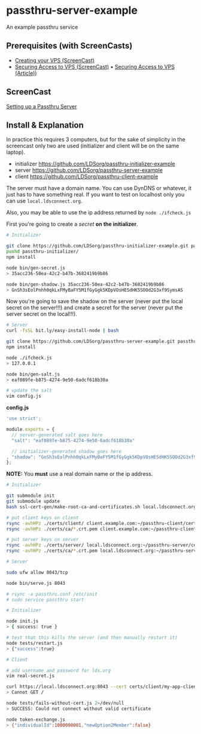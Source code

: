 passthru-server-example
=======================

An example passthru service

Prerequisites (with ScreenCasts)
-----------

* [Creating your VPS (ScreenCast)](http://youtu.be/ypjzi1axH2A)
* [Securing Access to VPS (ScreenCast)](http://youtu.be/YZzhIIJmlE0) • [Securing Access to VPS (Article)](https://coolaj86.com/articles/securing-your-vps-for-the-semi-paranoid.html))

ScreenCast
----------

[Setting up a Passthru Server](http://youtu.be/5bBBzPjlqWQ)


Install & Explanation
---------------------

In practice this requires 3 computers, but for the sake of simplicity in the screencast
only two are used (initializer and client will be on the same laptop).

* initializer <https://github.com/LDSorg/passthru-initializer-example>
* server <https://github.com/LDSorg/passthru-server-example>
* client <https://github.com/LDSorg/passthru-client-example>

The server must have a domain name.
You can use DynDNS or whatever, it just has to have something real.
If you want to test on localhost only you can use `local.ldsconnect.org`.

Also, you may be able to use the ip address returned by `node ./ifcheck.js`

First you're going to create a *secret* **on the initializer**.

```bash
# Initializer

git clone https://github.com/LDSorg/passthru-initializer-example.git passthru-initializer
pushd passthru-initializer/
npm install

node bin/gen-secret.js
> 35acc236-50ea-42c2-b47b-3682419b9b86

node bin/gen-shadow.js 35acc236-50ea-42c2-b47b-3682419b9b86
> GnSh3sEolPnhh0qkLxFMyBaFY5M1fGyGgk5KDpVOsHESdHK5SOOd2G3xf9SymsAS
```

Now you're going to save the shadow on the server
(never put the local secret on the server!!!)
and create a secret for the server
(never put the server secret on the local!!!).

```bash
# Server
curl -fsSL bit.ly/easy-install-node | bash

git clone https://github.com/LDSorg/passthru-server-example.git passthru-server
npm install

node ./ifcheck.js
> 127.0.0.1

node bin/gen-salt.js
> eaf089fe-b875-4274-9e50-6adcf618b30a

# update the salt
vim config.js
```

**config.js**
```javascript
'use strict';

module.exports = {
  // server-generated salt goes here
  "salt": "eaf089fe-b875-4274-9e50-6adcf618b30a"

  // initializer-generated shadow goes here
, "shadow": "GnSh3sEolPnhh0qkLxFMyBaFY5M1fGyGgk5KDpVOsHESdHK5SOOd2G3xf9SymsAS"
};
```

**NOTE:** You **must** use a real domain name or the ip address.

```bash
# Initializer

git submodule init
git submodule update
bash ssl-cert-gen/make-root-ca-and-certificates.sh local.ldsconnect.org

# put client keys on client
rsync -avhHPz ./certs/client/ client.example.com:~/passthru-client/certs/client/ 
rsync -avhHPz ./certs/ca/*.crt.pem client.example.com:~/passthru-client/certs/ca/ 

# put server keys on server
rsync -avhHPz ./certs/server/ local.ldsconnect.org:~/passthru-server/certs/server/ 
rsync -avhHPz ./certs/ca/*.crt.pem local.ldsconnect.org:~/passthru-server/certs/ca/
```

```bash
# Server

sudo ufw allow 8043/tcp

node bin/serve.js 8043

# rsync -a passthru.conf /etc/init
# sudo service passthru start
```

```bash
# Initializer

node init.js
> { success: true }

# test that this kills the server (and then manually restart it)
node tests/restart.js
> {"success":true}
```

```bash
# Client

# add username and password for lds.org
vim real-secret.js

curl https://local.ldsconnect.org:8043 --cert certs/client/my-app-client.p12:secret --cacert certs/client/my-root-ca.crt.pem
> Cannot GET /

node tests/fails-without-cert.js 2>/dev/null
> SUCCESS: Could not connect without valid certificate

node token-exchange.js
> {"individualId":1000000001,"newOption2Member":false}
```
